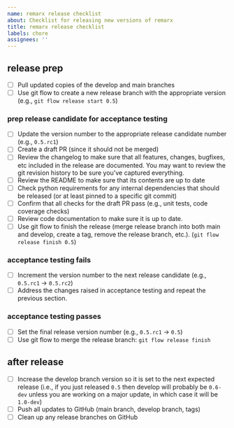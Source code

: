 ```yaml
---
name: remarx release checklist
about: Checklist for releasing new versions of remarx
title: remarx release checklist
labels: chore
assignees: ''
---
```


## release prep

- [ ] Pull updated copies of the develop and main branches
- [ ] Use git flow to create a new release branch with the appropriate version (e.g., `git flow release start 0.5`)

### prep release candidate for acceptance testing

- [ ] Update the version number to the appropriate release candidate number (e.g., `0.5.rc1`)
- [ ] Create a draft PR (since it should not be merged)
- [ ] Review the changelog to make sure that all features, changes, bugfixes, etc included in the release are documented. You may want to review the git revision history to be sure you've captured everything.
- [ ] Review the README to make sure that its contents are up to date
- [ ] Check python requirements for any internal dependencies that should be released (or at least pinned to a specific git commit)
- [ ] Confirm that all checks for the draft PR pass (e.g., unit tests, code coverage checks)
- [ ] Review code documentation to make sure it is up to date.
- [ ] Use git flow to finish the release (merge release branch into both main and develop, create a tag, remove the release branch, etc.). (`git flow release finish 0.5`)

### acceptance testing fails

- [ ] Increment the version number to the next release candidate (e.g., `0.5.rc1` → `0.5.rc2`)
- [ ] Address the changes raised in acceptance testing and repeat the previous section.

### acceptance testing passes

- [ ] Set the final release version number (e.g., `0.5.rc1` → `0.5`)
- [ ] Use git flow to merge the release branch: `git flow release finish`

## after release

- [ ] Increase the develop branch version so it is set to the next expected release (i.e., if you just released `0.5` then develop will probably be `0.6-dev` unless you are working on a major update, in which case it will be `1.0-dev`)
- [ ] Push all updates to GitHub (main branch, develop branch, tags)
- [ ] Clean up any release branches on GitHub
